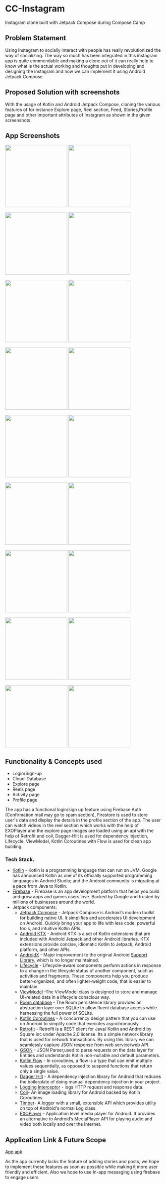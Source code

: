 
# CC-Instagram
Instagram clone built with Jetpack Compose during Compose Camp


## Problem Statement

Using Instagram to socially interact with people has really revolutionized the way of socializing. The way so much has been integrated in this instagram app  is quite commendable and making a clone out of it can really help to know what is the actual working and thoughts put in developing and designing the instagram and how we can implement it using Android Jetpack Compose.

## Proposed Solution with screenshots

With the usage of Kotlin and Android Jetpack Compose, cloning the various features of for instance Explore page, Reel section, Feed, Stories,Profile page and other important attributes of Instagram as shown in the given screenshots.

## App Screenshots


<img src="https://github.com/mshivam019/InstagramClone/blob/master/screenshots/light1.jpg" width="200"> <img src="https://github.com/mshivam019/InstagramClone/blob/master/screenshots/dark1.jpg" width="200">


<img src="https://github.com/mshivam019/InstagramClone/blob/master/screenshots/light2.jpg" width="200"> <img src="https://github.com/mshivam019/InstagramClone/blob/master/screenshots/dark2.jpg" width="200">


<img src="https://github.com/mshivam019/InstagramClone/blob/master/screenshots/light3.jpg" width="200"> <img src="https://github.com/mshivam019/InstagramClone/blob/master/screenshots/dark3.jpg" width="200">


<img src="https://github.com/mshivam019/InstagramClone/blob/master/screenshots/light4.jpg" width="200"> <img src="https://github.com/mshivam019/InstagramClone/blob/master/screenshots/dark4.jpg" width="200">


<img src="https://github.com/mshivam019/InstagramClone/blob/master/screenshots/light5.jpg" width="200"> <img src="https://github.com/mshivam019/InstagramClone/blob/master/screenshots/dark5.jpg" width="200">


<img src="https://github.com/mshivam019/InstagramClone/blob/master/screenshots/light1.jpg" width="200"> <img src="https://github.com/mshivam019/InstagramClone/blob/master/screenshots/dark1.jpg" width="200">


<img src="https://github.com/mshivam019/InstagramClone/blob/master/screenshots/light6.jpg" width="200"> <img src="https://github.com/mshivam019/InstagramClone/blob/master/screenshots/dark6.jpg" width="200">


<img src="https://github.com/mshivam019/InstagramClone/blob/master/screenshots/light7.jpg" width="200"> <img src="https://github.com/mshivam019/InstagramClone/blob/master/screenshots/dark7.jpg" width="200">


<img src="https://github.com/mshivam019/InstagramClone/blob/master/screenshots/light8.jpg" width="200"> <img src="https://github.com/mshivam019/InstagramClone/blob/master/screenshots/dark8.jpg" width="200">


## Functionality & Concepts used

- Login/Sign-up
- Cloud-Database
- Explore page
- Reels page
- Activity page
- Profile page

The app has a functional login/sign up feature using Firebase Auth (Confirmation mail may go to spam section), Firestore is used to store user's data and display the details in the profile section of the app. The user can watch videos in the reel section which works with the help of EXOPlayer and the explore page images are loaded using an api with the help of Retrofit and coil, Dagger-Hilt is used for dependency injection, Lifecycle, ViewModel, Kotlin Coroutines with Flow is used for clean app building. 



### Tech Stack.
- [Kotlin](https://developer.android.com/kotlin) - Kotlin is a programming language that can run on JVM. Google has announced Kotlin as one of its officially supported programming languages in Android Studio; and the Android community is migrating at a pace from Java to Kotlin.
- [Firebase](https://firebase.google.com/) - Firebase is an app development platform that helps you build and grow apps and games users love. Backed by Google and trusted by millions of businesses around the world.
- Jetpack components:
    - [Jetpack Compose](https://developer.android.com/jetpack/compose) - Jetpack Compose is Android’s modern toolkit for building native UI. It simplifies and accelerates UI development on Android. Quickly bring your app to life with less code, powerful tools, and intuitive Kotlin APIs.
    - [Android KTX](https://developer.android.com/kotlin/ktx.html) - Android KTX is a set of Kotlin extensions that are included with Android Jetpack and other Android libraries. KTX extensions provide concise, idiomatic Kotlin to Jetpack, Android platform, and other APIs.
    - [AndroidX](https://developer.android.com/jetpack/androidx) - Major improvement to the original Android [Support Library](https://developer.android.com/topic/libraries/support-library/index), which is no longer maintained.
    - [Lifecycle](https://developer.android.com/topic/libraries/architecture/lifecycle) - Lifecycle-aware components perform actions in response to a change in the lifecycle status of another component, such as activities and fragments. These components help you produce better-organized, and often lighter-weight code, that is easier to maintain.
    - [ViewModel](https://developer.android.com/topic/libraries/architecture/viewmodel) -The ViewModel class is designed to store and manage UI-related data in a lifecycle conscious way.
    - [Room database](https://developer.android.com/training/data-storage/room) - The Room persistence library provides an abstraction layer over SQLite to allow fluent database access while harnessing the full power of SQLite.
    - [Kotlin Coroutines](https://developer.android.com/kotlin/coroutines) - A concurrency design pattern that you can use on Android to simplify code that executes asynchronously.
    - [Retrofit](https://square.github.io/retrofit) -  Retrofit is a REST client for Java/ Kotlin and Android by Square inc under Apache 2.0 license. Its a simple network library that is used for network transactions. By using this library we can seamlessly capture JSON response from web service/web API.
    - [GSON](https://github.com/square/gson) - JSON Parser,used to parse requests on the data layer for Entities and understands Kotlin non-nullable and default parameters.
    - [Kotlin Flow](https://developer.android.com/kotlin/flow) - In coroutines, a flow is a type that can emit multiple values sequentially, as opposed to suspend functions that return only a single value.
    - [Dagger Hilt](https://developer.android.com/training/dependency-injection/hilt-android) - A dependency injection library for Android that reduces the boilerplate of doing manual dependency injection in your project.
    - [Logging Interceptor](https://github.com/square/okhttp/blob/master/okhttp-logging-interceptor/README.md) -  logs HTTP request and response data.
    - [Coil](https://coil-kt.github.io/coil/compose/)- An image loading library for Android backed by Kotlin Coroutines.
    - [Timber](https://github.com/JakeWharton/timber)- A logger with a small, extensible API which provides utility on top of Android's normal Log class.
    - [EXOPlayer](https://github.com/google/ExoPlayer) - Application level media player for Android. It provides an alternative to Android’s MediaPlayer API for playing audio and video both locally and over the Internet.


## Application Link & Future Scope
[App apk](https://drive.google.com/file/d/1e_qJq4ZZ-zLiNnAQd2tNMAb72vniox_x/view?usp=sharing)

As the app currently lacks the feature of adding stories and posts, we hope to implement these features as soon as possible while making it more user friendly and efficient. Also we hope to use In-app messaging using firebase to engage users.
